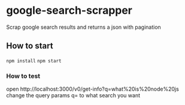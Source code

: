 # google-search-scrapper
Scrap google search results and returns a json with pagination

## How to start
`npm install`
`npm start`

### How to test
open http://localhost:3000/v0/get-info?q=what%20is%20node%20js
change the query params q= to what search you want

